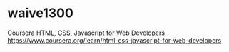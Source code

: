 # waive1300
Coursera HTML, CSS, Javascript for Web Developers https://www.coursera.org/learn/html-css-javascript-for-web-developers
